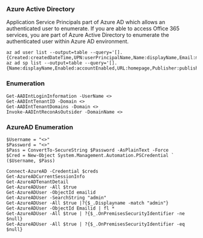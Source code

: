 ### Azure Active Directory
Application Service Principals part of Azure AD which allows an authenticated user to enumerate. If you are able to access Office 365 services, you are part of Azure Active Directory to enumerate the authenticated user within Azure AD environment. 

```
az ad user list --output=table --query='[].{Created:createdDateTime,UPN:userPrincipalName,Name:displayName,Email:mail,UserId:mailNickname,Enabled:accountEnabled}'
az ad sp list --output=table --query='[].{Name:displayName,Enabled:accountEnabled,URL:homepage,Publisher:publisherName,MetadataURL:samlMetadataUrl}'
```

### Enumeration
```
Get-AADIntLoginInformation -UserName <>
Get-AADIntTenantID -Domain <>
Get-AADIntTenantDomains -Domain <>
Invoke-AADIntReconAsOutsider -DomainName <>
```
### AzureAD Enumeration


```
$Username = "<>"
$Password = "<>"
$Pass = ConvertTo-SecureString $Password -AsPlainText -Force
$Cred = New-Object System.Management.Automation.PSCredential `
($Username, $Pass)
```

```
Connect-AzureAD -Credential $creds
Get-AzureADCurrentSessionInfo
Get-AzureADTenantDetail
Get-AzureADUser -All $true
Get-AzureADUser -ObjectId emailid
Get-AzureADUser -SearchString "admin"
Get-AzureADUser -All $true |?{$_.Displayname -match "admin"}
Get-AzureADUser -ObjectId Emailid | fl *
Get-AzureADUser -All $true | ?{$_.OnPremisesSecurityIdentifier -ne $null}
Get-AzureADUser -All $true | ?{$_.OnPremisesSecurityIdentifier -eq $null}

```
